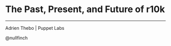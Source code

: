 The Past, Present, and Future of r10k
=====================================

- - -

Adrien Thebo \| Puppet Labs

@nullfinch
